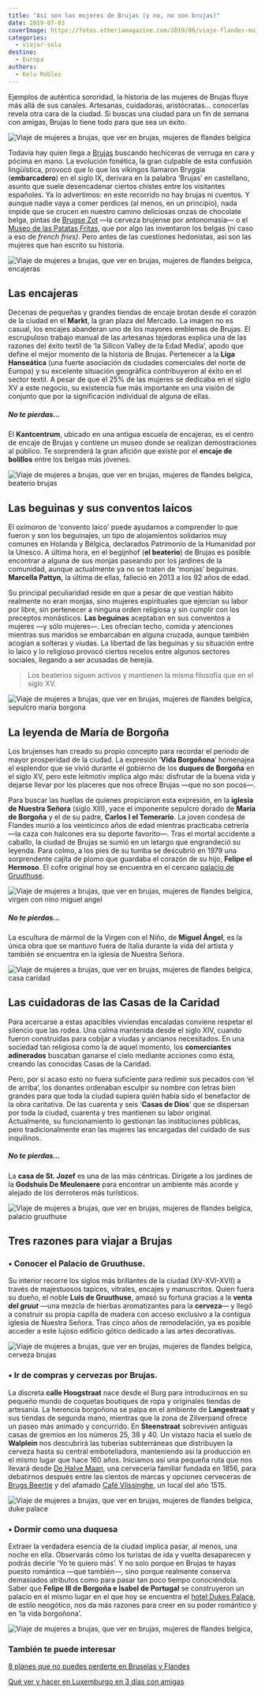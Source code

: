 ```yaml
---
title: "Así son las mujeres de Brujas (y no, no son brujas)"
date: 2019-07-03
coverImage: https://fotos.etheriamagazine.com/2019/06/viaje-flandes-mujeres-paseo-bicicleta.jpg
categories: 
  - viajar-sola
destino: 
  - Europa
authors: 
  - Kelu Robles
---
```


Ejemplos de auténtica sororidad, la historia de las mujeres de Brujas fluye más allá de sus canales. Artesanas, cuidadoras, aristócratas... conocerlas revela otra cara de la ciudad. Si buscas una ciudad para un fin de semana con amigas, Brujas lo tiene todo para que sea un éxito.

![Viaje de mujeres a brujas, que ver en brujas, mujeres de flandes belgica](https://fotos.etheriamagazine.com/2019/06/viaje-flandes-mujeres-paseo-bicicleta.jpg "Las brujenses prefieren las bicicletas a las escobas. ©KR")

Todavía hay quien llega a [Brujas](https://www.visitflanders.com/es/) buscando 
hechiceras de verruga en cara y pócima en mano. La evolución fonética, la gran culpable 
de esta confusión lingüística, provocó que lo que los vikingos llamaron Bryggia 
(**embarcadero**) en el siglo IX, derivara en la palabra ‘Brujas’ en castellano, asunto 
que suele desencadenar ciertos chistes entre los visitantes españoles. Ya lo advertimos: 
en este recorrido no hay brujas ni cuentos. Y aunque nadie vaya a comer perdices (al 
menos, en un principio), nada impide que se crucen en nuestro camino deliciosas onzas de 
chocolate belga, pintas de [Brugse Zot](https://www.brugsezot.be/) —la cerveza brujense 
por antonomasia— o el [Museo de las Patatas Fritas](http://www.frietmuseum.be/en/), que 
por algo las inventaron los belgas (ni caso a eso de _french fries)_. Pero antes de las 
cuestiones hedonistas, así son las mujeres que han escrito su historia. 

![Viaje de mujeres a brujas, que ver en brujas, mujeres de flandes belgica, encajeras](https://fotos.etheriamagazine.com/2019/06/viaje-flandes-mujeres-encaje.jpg "Regalar una pieza encaje, la opción más clásica. © Visit Flanders")

## Las encajeras

Decenas de pequeñas y grandes tiendas de encaje brotan desde el corazón de la ciudad en 
el **Markt**, la gran plaza del Mercado. La imagen no es casual, los encajes abanderan 
uno de los mayores emblemas de Brujas. El escrupuloso trabajo manual de las artesanas 
tejedoras explica una de las razones del éxito textil de ‘la Silicon Valley de la Edad 
Media’, apodo que define el mejor momento de la historia de Brujas. Pertenecer a la 
**Liga Hanseática** (una fuerte asociación de ciudades comerciales del norte de Europa) 
y su excelente situación geográfica contribuyeron al éxito en el sector textil. A pesar 
de que el 25% de las mujeres se dedicaba en el siglo XV a este negocio, su existencia 
fue más importante en una visión de conjunto que por la significación individual de 
alguna de ellas. 

##### No te pierdas…

El **Kantcentrum**, ubicado en una antigua escuela de encajeras, es el centro de encaje 
de Brujas y contiene un museo donde se realizan demostraciones al público. Te 
sorprenderá la gran afición que existe por el **encaje de bolillos** entre los belgas 
más jóvenes. 

![Viaje de mujeres a brujas, que ver en brujas, mujeres de flandes belgica, beaterio brujas](https://fotos.etheriamagazine.com/2019/06/viaje-flandes-mujeres-beaterio.jpg "El idílico entorno del beaterio de Brujas está protagonizado por canales, jardines y por el lago del Amor, siempre colmado de cisnes. ©KR")

## Las beguinas y sus conventos laicos

El oxímoron de ‘convento laico’ puede ayudarnos a comprender lo que fueron y son los 
beguinajes, un tipo de alojamientos solidarios muy comunes en Holanda y Bélgica, 
declarados Patrimonio de la Humanidad por la Unesco. A última hora, en el begijnhof 
(**el beaterio**) de Brujas es posible encontrar a alguna de sus monjas paseando por los 
jardines de la comunidad, aunque actualmente ya no se traten de ‘monjas’ beguinas. 
**Marcella Pattyn,** la última de ellas, falleció en 2013 a los 92 años de edad. 

Su principal peculiaridad reside en que a pesar de que vestían hábito realmente no eran 
monjas, sino mujeres espirituales que ejercían su labor por libre, sin pertenecer a 
ninguna orden religiosa y sin cumplir con los preceptos monásticos. **Las beguinas** 
aceptaban en sus conventos a mujeres —y sólo mujeres—. Les ofrecían techo, comida y 
atenciones mientras sus maridos se embarcaban en alguna cruzada, aunque también acogían 
a solteras y viudas. La libertad de las beguinas y su situación entre lo laico y lo 
religioso provocó ciertos recelos entre algunos sectores sociales, llegando a ser 
acusadas de herejía. 

> Los beaterios siguen activos y mantienen la misma filosofía que en el siglo XV. 

![Viaje de mujeres a brujas, que ver en brujas, mujeres de flandes belgica, sepulcro maria borgona](https://fotos.etheriamagazine.com/2019/06/viaje-flandes-mujeres-maria-borgona.jpg "Sepulcro gótico de María de Borgoña, en la iglesia de Nuestra Señora. ©KR")

## La leyenda de María de Borgoña

Los brujenses han creado su propio concepto para recordar el periodo de mayor 
prosperidad de la ciudad. La expresión ‘**Vida Borgoñona**’ homenajea el esplendor que 
se vivió durante el gobierno de los **duques de Borgoña** en el siglo XV, pero este 
leitmotiv implica algo más: disfrutar de la buena vida y dejarse llevar por los placeres 
que nos ofrece Brujas —que no son pocos—. 

Para buscar las huellas de quienes propiciaron esta expresión, en la **iglesia de 
Nuestra Señora** (siglo XIII), yace el imponente sepulcro dorado de **María de Borgoña** 
y el de su padre, **Carlos I el Temerario**. La joven condesa de Flandes murió a los 
veinticinco años de edad mientras practicaba cetrería —la caza con halcones era su 
deporte favorito—. Tras el mortal accidente a caballo, la ciudad de Brujas se sumió en 
un letargo que engrandeció su leyenda. Para colmo, a los pies de su tumba se descubrió 
en 1979 una sorprendente cajita de plomo que guardaba el corazón de su hijo, **Felipe el 
Hermoso**. El cofre original hoy se encuentra en el cercano [palacio de 
Gruuthuse](https://www.museabrugge.be/es). 

![Viaje de mujeres a brujas, que ver en brujas, mujeres de flandes belgica, virgen con nino miguel angel](https://fotos.etheriamagazine.com/2019/06/viaje-flandes-mujeres-iglesia.jpg "La iglesia de Nuestra Señora contiene la segunda torre de ladrillo más alta del mundo. (Izq.) La Vírgen con el Niño, de Miguel Ángel. (Dcha) ©KR")

##### No te pierdas…

La escultura de mármol de la Virgen con el Niño, de **Miguel Ángel**, es la única obra 
que se mantuvo fuera de Italia durante la vida del artista y también se encuentra en la 
iglesia de Nuestra Señora. 

![Viaje de mujeres a brujas, que ver en brujas, mujeres de flandes belgica, casa caridad](https://fotos.etheriamagazine.com/2019/06/viaje-flandes-mujeres-casa-caridad.jpg "Casa de la Caridad de Meulenaere, en Brujas. ©KR")

## Las cuidadoras de las Casas de la Caridad

Para acercarse a estas apacibles viviendas encaladas conviene respetar el silencio que 
las rodea. Una calma mantenida desde el siglo XIV, cuando fueron construidas para 
cobijar a viudas y ancianos necesitados. En una sociedad tan religiosa como la de aquel 
momento, los **comerciantes adinerados** buscaban ganarse el cielo mediante acciones 
como ésta, creando las conocidas Casas de la Caridad. 

Pero, por si acaso esto no fuera suficiente para redimir sus pecados con ‘el de arriba’, 
los donantes ordenaban esculpir su nombre con letras bien grandes para que toda la 
ciudad supiera quién había sido el benefactor de la obra caritativa. De las cuarenta y 
seis ‘**Casas de Dios**’ que se dispersan por toda la ciudad, cuarenta y tres mantienen 
su labor original. Actualmente, su funcionamiento lo gestionan las instituciones 
públicas, pero tradicionalmente eran las mujeres las encargadas del cuidado de sus 
inquilinos. 

##### No te pierdas…

La **casa de St. Jozef** es una de las más céntricas. Dirígete a los jardines de la 
**Godshuis De Meulenaere** para encontrar un ambiente más acorde y alejado de los 
derroteros más turísticos. 

![Viaje de mujeres a brujas, que ver en brujas, mujeres de flandes belgica, palacio gruuthuse](https://fotos.etheriamagazine.com/2019/06/viaje-flandes-mujeres-palacio-gruuthuse.jpg "Exterior gótico del Palacio de Gruuthuse. ©KR")

## Tres razones para viajar a Brujas

### • Conocer el Palacio de Gruuthuse.

Su interior recorre los siglos más brillantes de la ciudad (XV-XVI-XVII) a través de 
majestuosos tapices, vitrales, encajes y manuscritos. Quien fuera su dueño, el noble 
**Luis de Gruuthuse**, amasó su fortuna gracias a la **venta del _gruut_** —una mezcla 
de hierbas aromatizantes para la **cerveza**— y llegó a construir su propia capilla de 
madera con acceso exclusivo a la contigua iglesia de Nuestra Señora. Tras cinco años de 
remodelación, ya es posible acceder a este lujoso edificio gótico dedicado a las artes 
decorativas. 

![Viaje de mujeres a brujas, que ver en brujas, mujeres de flandes belgica, cerveza brujas](https://fotos.etheriamagazine.com/2019/06/viaje-flandes-mujeres-cerveza.jpg "¿Por qué no probar una cerveza brujense para terminar el día? ©KR")

### • Ir de compras y cervezas por Brujas.

La discreta **calle Hoogstraat** nace desde el Burg para introducirnos en su pequeño 
mundo de coquetas boutiques de ropa y originales tiendas de artesanía. La herencia 
borgoñona se palpa en el ambiente de **Langestraat** y sus tiendas de segunda mano, 
mientras que la zona de Zilverpand ofrece un paseo más animado y concurrido. En 
**Steenstraat** sobreviven antiguas casas de gremios en los números 25, 38 y 40. Un 
vistazo hacia el suelo de **Walplein** nos descubrirá las tuberías subterráneas que 
distribuyen la cerveza hasta su central embotelladora, manteniendo así la producción en 
el mismo lugar que hace 160 años. Iniciamos así una pequeña ruta que nos llevará desde [De 
Halve Maan](https://www.halvemaan.be/), una cervecería familiar fundada en 1856, para 
debatirnos después entre las cientos de marcas y opciones cerveceras de [Brugs 
Beertje](https://www.brugsbeertje.be/en/home-2/) y del afamado [Café 
Vlissinghe](https://www.cafevlissinghe.be/), un local del año 1515. 

![Viaje de mujeres a brujas, que ver en brujas, mujeres de flandes belgica, duke palace](https://fotos.etheriamagazine.com/2019/06/viaje-flandes-mujeres-dukes-palace.jpg "Dukes Palace es el único hotel de Brujas con cinco estrellas. ©KR")

### • Dormir como una duquesa

Extraer la verdadera esencia de la ciudad implica pasar, al menos, una noche en ella. 
Observarás cómo los turistas de ida y vuelta desaparecen y podrás decirle ‘Yo te quiero 
más’. Y no solo porque en Brujas te hayas puesto romántica —que también—, sino porque 
realmente conserva demasiados atributos como para pasar tan poco tiempo conociéndola. 
Saber que **Felipe III de Borgoña e Isabel de Portugal** se construyeron un palacio en 
el mismo lugar en el que hoy se encuentra el [hotel Dukes 
Palace](https://www.hoteldukespalace.com/es/), de estilo neogótico, nos da más razones 
para creer en su poder romántico y en ‘la vida borgoñona’. 

![Viaje de mujeres a brujas, que ver en brujas, mujeres de flandes belgica,](https://fotos.etheriamagazine.com/2019/06/viaje-flandes-mujeres-final.jpg "Mires donde mires, en Brujas todo son postales. ©KR")

### También te puede interesar

[8 planes que no puedes perderte en Bruselas y 
Flandes](https://etheriamagazine.com/2021/03/12/que-ver-hacer-otros-planes-en-bruselas-y-flandes/) 

[Qué ver y hacer en Luxemburgo en 3 días con 
amigas](https://etheriamagazine.com/2020/03/04/que-ver-y-hacer-en-luxemburgo-en-3-dias-con-amigas/)
